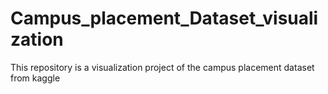 # Campus_placement_Dataset_visualization
This repository is a visualization project of the campus placement dataset from kaggle
